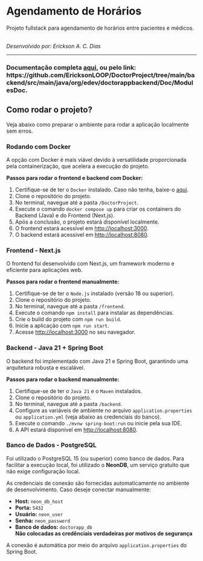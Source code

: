 <h1>Agendamento de Horários</h1>
<p>Projeto fullstack para agendamento de horários entre pacientes e médicos.</p>
<br/>
<i>Desenvolvido por: Erickson A. C. Dias</i>
<hr/>
<h3>Documentação completa <a href="https://github.com/EricksonLOOP/DoctorProject/tree/main/backend/src/main/java/org/edev/doctorappbackend/Doc/ModulesDoc">aqui</a>, ou pelo link: https://github.com/EricksonLOOP/DoctorProject/tree/main/backend/src/main/java/org/edev/doctorappbackend/Doc/ModulesDoc.</h3>
<h2>Como rodar o projeto?</h2>
<p>Veja abaixo como preparar o ambiente para rodar a aplicação localmente sem erros.</p>

<h3>Rodando com Docker</h3>
<p>
A opção com Docker é mais viável devido à versatilidade proporcionada pela containerização, que acelera a execução do projeto.
</p>
<p><strong>Passos para rodar o frontend e backend com Docker:</strong></p>
<ol>
  <li>Certifique-se de ter o <code>Docker</code> instalado. Caso não tenha, baixe-o <a href="https://docs.docker.com/get-started/introduction/get-docker-desktop/">aqui</a>.</li>
  <li>Clone o repositório do projeto.</li>
  <li>No terminal, navegue até a pasta <code>/DoctorProject</code>.</li>
  <li>Execute o comando <code>docker compose up</code> para criar os containers do Backend (Java) e do Frontend (Next.js).</li>
  <li>Após a conclusão, o projeto estará disponível localmente.</li>
  <li>O frontend estará acessível em <a href="http://localhost:3000" target="_blank">http://localhost:3000</a>.</li>
  <li>O backend estará acessível em <a href="http://localhost:8080" target="_blank">http://localhost:8080</a>.</li>
</ol>

<h3>Frontend - Next.js</h3>
<p>
O frontend foi desenvolvido com Next.js, um framework moderno e eficiente para aplicações web.
</p>
<p><strong>Passos para rodar o frontend manualmente:</strong></p>
<ol>
  <li>Certifique-se de ter o <code>Node.js</code> instalado (versão 18 ou superior).</li>
  <li>Clone o repositório do projeto.</li>
  <li>No terminal, navegue até a pasta <code>/frontend</code>.</li>
  <li>Execute o comando <code>npm install</code> para instalar as dependências.</li>
  <li>Crie o build do projeto com <code>npm run build</code>.</li>
  <li>Inicie a aplicação com <code>npm run start</code>.</li>
  <li>Acesse <a href="http://localhost:3000" target="_blank">http://localhost:3000</a> no seu navegador.</li>
</ol>

<h3>Backend - Java 21 + Spring Boot</h3>
<p>
O backend foi implementado com Java 21 e Spring Boot, garantindo uma arquitetura robusta e escalável.
</p>
<p><strong>Passos para rodar o backend manualmente:</strong></p>
<ol>
  <li>Certifique-se de ter o <code>Java 21</code> e o <code>Maven</code> instalados.</li>
  <li>Clone o repositório do projeto.</li>
  <li>No terminal, navegue até a pasta <code>/backend</code>.</li>
  <li>Configure as variáveis de ambiente no arquivo <code>application.properties</code> ou <code>application.yml</code> (veja abaixo as credenciais do banco).</li>
  <li>Execute o comando <code>./mvnw spring-boot:run</code> ou inicie pela sua IDE.</li>
  <li>A API estará disponível em <a href="http://localhost:8080" target="_blank">http://localhost:8080</a>.</li>
</ol>

<h3>Banco de Dados - PostgreSQL</h3>
<p>
Foi utilizado o PostgreSQL 15 (ou superior) como banco de dados. Para facilitar a execução local, foi utilizado o <strong>NeonDB</strong>, um serviço gratuito que não exige configuração local.
</p>
<p>
As credenciais de conexão são fornecidas automaticamente no ambiente de desenvolvimento. Caso deseje conectar manualmente:
</p>
<ul>
  <li><strong>Host:</strong> <code>neon_db_host</code></li>
  <li><strong>Porta:</strong> <code>5432</code></li>
  <li><strong>Usuário:</strong> <code>neon_user</code></li>
  <li><strong>Senha:</strong> <code>neon_password</code></li>
  <li><strong>Banco de dados:</strong> <code>doctorapp_db</code></li>
  <b>Não colocadas as credênciais verdadeiras por motivos de segurança</b>
</ul>
<p>
A conexão é automática por meio do arquivo <code>application.properties</code> do Spring Boot.
</p>
